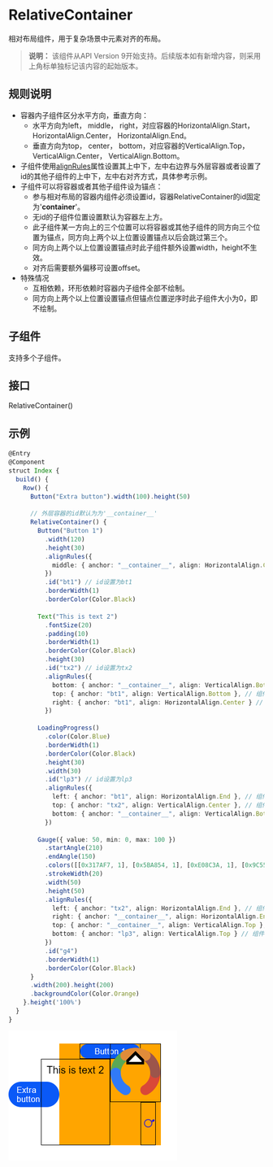 # RelativeContainer

相对布局组件，用于复杂场景中元素对齐的布局。

>  **说明：**
> 该组件从API Version 9开始支持。后续版本如有新增内容，则采用上角标单独标记该内容的起始版本。



## 规则说明  

 * 容器内子组件区分水平方向，垂直方向：  
   * 水平方向为left， middle， right，对应容器的HorizontalAlign.Start， HorizontalAlign.Center， HorizontalAlign.End。  
   * 垂直方向为top， center， bottom，对应容器的VerticalAlign.Top， VerticalAlign.Center， VerticalAlign.Bottom。
 * 子组件使用[alignRules](ts-universal-attributes-location.md)属性设置其上中下，左中右边界与外层容器或者设置了id的其他子组件的上中下，左中右对齐方式，具体参考示例。
 * 子组件可以将容器或者其他子组件设为锚点：  
   * 参与相对布局的容器内组件必须设置id，容器RelativeContainer的id固定为'__container__'。
   * 无id的子组件位置设置默认为容器左上方。
   * 此子组件某一方向上的三个位置可以将容器或其他子组件的同方向三个位置为锚点，同方向上两个以上位置设置锚点以后会跳过第三个。  
   * 同方向上两个以上位置设置锚点时此子组件额外设置width，height不生效。  
   * 对齐后需要额外偏移可设置offset。  
 * 特殊情况
   * 互相依赖，环形依赖时容器内子组件全部不绘制。  
   * 同方向上两个以上位置设置锚点但锚点位置逆序时此子组件大小为0，即不绘制。  
   

## 子组件

支持多个子组件。


## 接口

RelativeContainer()

## 示例

```ts
@Entry
@Component
struct Index {
  build() {
    Row() {
      Button("Extra button").width(100).height(50)

      // 外层容器的id默认为为'__container__'
      RelativeContainer() {
        Button("Button 1")
          .width(120)
          .height(30)
          .alignRules({
            middle: { anchor: "__container__", align: HorizontalAlign.Center }, // 水平方向上，组件中部与容器中间对齐，即组件在容器中水平居中
          })
          .id("bt1") // id设置为bt1
          .borderWidth(1)
          .borderColor(Color.Black)

        Text("This is text 2")
          .fontSize(20)
          .padding(10)
          .borderWidth(1)
          .borderColor(Color.Black)
          .height(30)
          .id("tx2") // id设置为tx2
          .alignRules({
            bottom: { anchor: "__container__", align: VerticalAlign.Bottom }, // 组件下边与容器下边对齐
            top: { anchor: "bt1", align: VerticalAlign.Bottom }, // 组件上边与button1底部对齐
            right: { anchor: "bt1", align: HorizontalAlign.Center } //  组件右侧与button1中间点对齐
          })

        LoadingProgress()
          .color(Color.Blue)
          .borderWidth(1)
          .borderColor(Color.Black)
          .height(30)
          .width(30)
          .id("lp3") // id设置为lp3
          .alignRules({
            left: { anchor: "bt1", align: HorizontalAlign.End }, // 组件左边对齐容器bt1的右边
            top: { anchor: "tx2", align: VerticalAlign.Center }, // 组件上边对齐容器tx2的中间
            bottom: { anchor: "__container__", align: VerticalAlign.Bottom } // 组件下边对齐最外层容器的底边
          })

        Gauge({ value: 50, min: 0, max: 100 })
          .startAngle(210)
          .endAngle(150)
          .colors([[0x317AF7, 1], [0x5BA854, 1], [0xE08C3A, 1], [0x9C554B, 1], [0xD94838, 1]])
          .strokeWidth(20)
          .width(50)
          .height(50)
          .alignRules({
            left: { anchor: "tx2", align: HorizontalAlign.End }, // 组件左边对齐容器tx2的右边
            right: { anchor: "__container__", align: HorizontalAlign.End }, // 组件右边对齐最外层容器的右边
            top: { anchor: "__container__", align: VerticalAlign.Top }, // 组件上边对齐最外层容器的上边
            bottom: { anchor: "lp3", align: VerticalAlign.Top } // 组件下边对齐容器lp3的上边
          })
          .id("g4")
          .borderWidth(1)
          .borderColor(Color.Black)
      }
      .width(200).height(200)
      .backgroundColor(Color.Orange)
    }.height('100%')
  }
}
```
![relative container](figures/relativecontainer.png)
